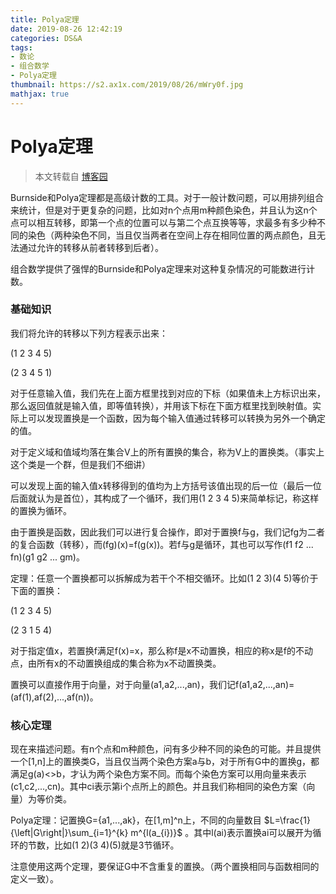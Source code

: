 ```yaml
---
title: Polya定理
date: 2019-08-26 12:42:19
categories: DS&A
tags:
- 数论
- 组合数学
- Polya定理
thumbnail: https://s2.ax1x.com/2019/08/26/mWry0f.jpg
mathjax: true
---
```


# Polya定理

> 本文转载自 [博客园](https://www.cnblogs.com/dalt/p/8410656.html)

Burnside和Polya定理都是高级计数的工具。对于一般计数问题，可以用排列组合来统计，但是对于更复杂的问题，比如对n个点用m种颜色染色，并且认为这n个点可以相互转移，即第一个点的位置可以与第二个点互换等等，求最多有多少种不同的染色（两种染色不同，当且仅当两者在空间上存在相同位置的两点颜色，且无法通过允许的转移从前者转移到后者）。

组合数学提供了强悍的Burnside和Polya定理来对这种复杂情况的可能数进行计数。

### 基础知识

我们将允许的转移以下列方程表示出来：

(1 2 3 4 5)

(2 3 4 5 1)

对于任意输入值，我们先在上面方框里找到对应的下标（如果值未上方标识出来，那么返回值就是输入值，即等值转换），并用该下标在下面方框里找到映射值。实际上可以发现置换是一个函数，因为每个输入值通过转移可以转换为另外一个确定的值。

对于定义域和值域均落在集合V上的所有置换的集合，称为V上的置换类。（事实上这个类是一个群，但是我们不细讲）

可以发现上面的输入值x转移得到的值均为上方括号该值出现的后一位（最后一位后面就认为是首位），其构成了一个循环，我们用(1 2 3 4 5)来简单标记，称这样的置换为循环。

由于置换是函数，因此我们可以进行复合操作，即对于置换f与g，我们记fg为二者的复合函数（转移），而(fg)(x)=f(g(x))。若f与g是循环，其也可以写作(f1 f2 ... fn)(g1 g2 ... gm)。

定理：任意一个置换都可以拆解成为若干个不相交循环。比如(1 2 3)(4 5)等价于下面的置换：

(1 2 3 4 5)

(2 3 1 5 4)

对于指定值x，若置换f满足f(x)=x，那么称f是x不动置换，相应的称x是f的不动点，由所有x的不动置换组成的集合称为x不动置换类。

置换可以直接作用于向量，对于向量(a1,a2,...,an)，我们记f(a1,a2,...,an)=(af(1),af(2),...,af(n))。

### 核心定理

现在来描述问题。有n个点和m种颜色，问有多少种不同的染色的可能。并且提供一个[1,n]上的置换类G，当且仅当两个染色方案a与b，对于所有G中的置换g，都满足g(a)<>b，才认为两个染色方案不同。而每个染色方案可以用向量来表示(c1,c2,...,cn)。其中ci表示第i个点所上的颜色。并且我们称相同的染色方案（向量）为等价类。

Polya定理：记置换G={a1,...,ak}，在[1,m]^n上，不同的向量数目 $L=\frac{1}{\left|G\right|}\sum_{i=1}^{k} m^{l(a_{i})}$ 。其中l(ai)表示置换ai可以展开为循环的节数，比如(1 2)(3 4)(5)就是3节循环。

注意使用这两个定理，要保证G中不含重复的置换。（两个置换相同与函数相同的定义一致）。